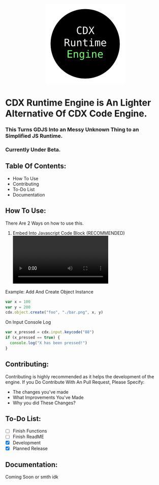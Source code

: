 <p align="center">
  <img width="250" height="250" src="logo.png">
</p>

# CDX Runtime Engine is An Lighter Alternative Of CDX Code Engine.
### This Turns GDJS Into an Messy Unknown Thing to an Simplified JS Runtime.
### Currently Under Beta.

## Table Of Contents:
- How To Use
- Contributing
- To-Do List
- Documentation

## How To Use:

There Are 2 Ways on how to use this.

1. Embed Into Javascript Code Block (RECOMMENDED)
![example](https://cdn.discordapp.com/attachments/948281490788192279/999859264074043522/example1.mp4)

Example: Add And Create Object Instance
```javascript
var x = 100
var y = 200
cdx.object.create("foo", "./bar.png", x, y)
```
On Input Console Log
```javascript
var x_pressed = cdx.input.keycode("88")
if (x_pressed == true) {
  console.log("X has been pressed!")
}
```

## Contributing: 
Contributing is highly recommended as it helps the development of the engine.
If you Do Contribute With An Pull Request, Please Specify:
- The changes you've made
- What Improvements You've Made
- Why you did These Changes?

## To-Do List:
- [ ] Finish Functions 
- [ ] Finish ReadME
- [x] Development
- [x] Planned Release

## Documentation:
Coming Soon or smth idk
